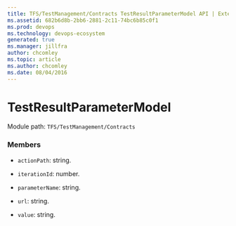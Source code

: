 ```yaml
---
title: TFS/TestManagement/Contracts TestResultParameterModel API | Extensions for Azure DevOps Services
ms.assetid: 682b6d8b-2bb6-2881-2c11-74bc6b85c0f1
ms.prod: devops
ms.technology: devops-ecosystem
generated: true
ms.manager: jillfra
author: chcomley
ms.topic: article
ms.author: chcomley
ms.date: 08/04/2016
---
```


# TestResultParameterModel

Module path: `TFS/TestManagement/Contracts`


### Members

* `actionPath`: string. 

* `iterationId`: number. 

* `parameterName`: string. 

* `url`: string. 

* `value`: string. 

